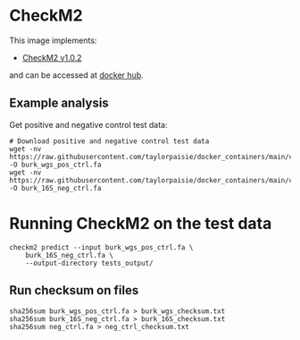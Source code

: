 # CheckM2

This image implements:
* [CheckM2 v1.0.2](hhttps://github.com/chklovski/CheckM2)

and can be accessed at [docker hub](https://hub.docker.com/repository/docker/tpaisie/checkm2/general).

## Example analysis
Get positive and negative control test data:
```
# Download positive and negative control test data
wget -nv https://raw.githubusercontent.com/taylorpaisie/docker_containers/main/checkm2/1.0.2/burk_wgs.fa -O burk_wgs_pos_ctrl.fa
wget -nv https://raw.githubusercontent.com/taylorpaisie/docker_containers/main/checkm2/1.0.2/burk_16S.fa -O burk_16S_neg_ctrl.fa

```

# Running CheckM2 on the test data
```
checkm2 predict --input burk_wgs_pos_ctrl.fa \
    burk_16S_neg_ctrl.fa \
    --output-directory tests_output/
```

## Run checksum on files
```
sha256sum burk_wgs_pos_ctrl.fa > burk_wgs_checksum.txt
sha256sum burk_16S_neg_ctrl.fa > burk_16S_checksum.txt
sha256sum neg_ctrl.fa > neg_ctrl_checksum.txt
```

